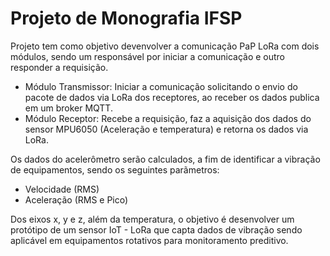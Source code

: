 # Projeto de Monografia IFSP #

Projeto tem como objetivo devenvolver a comunicação PaP LoRa com dois módulos, sendo um responsável por iniciar a comunicação e outro responder a requisição.

- Módulo Transmissor: Iniciar a comunicação solicitando o envio do pacote de dados via LoRa dos receptores, ao receber os dados publica em um broker MQTT.
- Módulo Receptor: Recebe a requisição, faz a aquisição dos dados do sensor MPU6050 (Aceleração e temperatura) e retorna os dados via LoRa.

Os dados do acelerômetro serão calculados, a fim de identificar a vibração de equipamentos, sendo os seguintes parãmetros:

- Velocidade (RMS) 
- Aceleração (RMS e Pico)

Dos eixos x, y e z, além da temperatura, o objetivo é desenvolver um protótipo de um sensor IoT - LoRa que capta dados de vibração sendo aplicável em equipamentos rotativos para monitoramento preditivo.